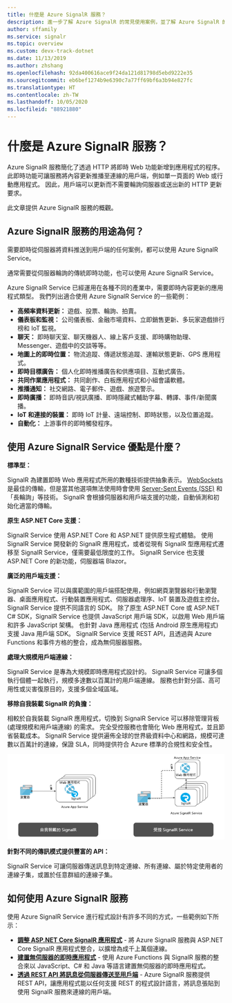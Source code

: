 ```yaml
---
title: 什麼是 Azure SignalR 服務？
description: 進一步了解 Azure SignalR 的常見使用案例，並了解 Azure SignalR 的主要優點。
author: sffamily
ms.service: signalr
ms.topic: overview
ms.custom: devx-track-dotnet
ms.date: 11/13/2019
ms.author: zhshang
ms.openlocfilehash: 92da400616ace9f24da121d81798d5ebd9222e35
ms.sourcegitcommit: eb6bef1274b9e6390c7a77ff69bf6a3b94e827fc
ms.translationtype: HT
ms.contentlocale: zh-TW
ms.lasthandoff: 10/05/2020
ms.locfileid: "88921880"
---
```

# <a name="what-is-azure-signalr-service"></a>什麼是 Azure SignalR 服務？

Azure SignalR 服務簡化了透過 HTTP 將即時 Web 功能新增到應用程式的程序。 此即時功能可讓服務將內容更新推播至連線的用戶端，例如單一頁面的 Web 或行動應用程式。 因此，用戶端可以更新而不需要輪詢伺服器或送出新的 HTTP 更新要求。


此文章提供 Azure SignalR 服務的概觀。

## <a name="what-is-azure-signalr-service-used-for"></a>Azure SignalR 服務的用途為何？

需要即時從伺服器將資料推送到用戶端的任何案例，都可以使用 Azure SignalR Service。

通常需要從伺服器輪詢的傳統即時功能，也可以使用 Azure SignalR Service。

Azure SignalR Service 已經運用在各種不同的產業中，需要即時內容更新的應用程式類型。 我們列出適合使用 Azure SignalR Service 的一些範例：

* **高頻率資料更新：** 遊戲、投票、輪詢、拍賣。
* **儀表板和監視：** 公司儀表板、金融市場資料、立即銷售更新、多玩家遊戲排行榜和 IoT 監視。
* **聊天：** 即時聊天室、聊天機器人、線上客戶支援、即時購物助理、Messenger、遊戲中的交談等等。
* **地圖上的即時位置：** 物流追蹤、傳遞狀態追蹤、運輸狀態更新、GPS 應用程式。
* **即時目標廣告：** 個人化即時推播廣告和供應項目、互動式廣告。
* **共同作業應用程式：** 共同創作、白板應用程式和小組會議軟體。
* **推播通知：** 社交網路、電子郵件、遊戲、旅遊警示。
* **即時廣播：** 即時音訊/視訊廣播、即時隱藏式輔助字幕、轉譯、事件/新聞廣播。
* **IoT 和連接的裝置：** 即時 IoT 計量、遠端控制、即時狀態，以及位置追蹤。
* **自動化：** 上游事件的即時觸發程序。

## <a name="what-are-the-benefits-using-azure-signalr-service"></a>使用 Azure SignalR Service 優點是什麼？

**標準型：**

SignalR 為建置即時 Web 應用程式所用的數種技術提供抽象表示。 [WebSockets](https://wikipedia.org/wiki/WebSocket) 是最佳的傳輸，但是當其他選項無法使用時會使用 [Server-Sent Events (SSE)](https://wikipedia.org/wiki/Server-sent_events) 和「長輪詢」等技術。 SignalR 會根據伺服器和用戶端支援的功能，自動偵測和初始化適當的傳輸。

**原生 ASP.NET Core 支援：**

SignalR Service 使用 ASP.NET Core 和 ASP.NET 提供原生程式體驗。 使用 SignalR Service 開發新的 SignalR 應用程式，或者從現有 SignalR 型應用程式遷移至 SignalR Service，僅需要最低限度的工作。
SignalR Service 也支援 ASP.NET Core 的新功能，伺服器端 Blazor。

**廣泛的用戶端支援：**

SignalR Service 可以與廣範圍的用戶端搭配使用，例如網頁瀏覽器和行動瀏覽器、桌面應用程式、行動裝置應用程式、伺服器處理序、IoT 裝置及遊戲主控台。 SignalR Service 提供不同語言的 SDK。 除了原生 ASP.NET Core 或 ASP.NET C# SDK，SignalR Service 也提供 JavaScript 用戶端 SDK，以啟用 Web 用戶端和許多 JavaScript 架構。 也針對 Java 應用程式 (包括 Android 原生應用程式) 支援 Java 用戶端 SDK。 SignalR Service 支援 REST API，且透過與 Azure Functions 和事件方格的整合，成為無伺服器服務。

**處理大規模用戶端連線：**

SignalR Service 是專為大規模即時應用程式設計的。 SignalR Service 可讓多個執行個體一起執行，規模多達數以百萬計的用戶端連線。 服務也針對分區、高可用性或災害復原目的，支援多個全域區域。

**移除自我裝載 SignalR 的負擔：**

相較於自我裝載 SignalR 應用程式，切換到 SignalR Service 可以移除管理背板 (處理規模和用戶端連線) 的需求。 完全受控服務也會簡化 Web 應用程式，並且節省裝載成本。 SignalR Service 提供遍佈全球的世界級資料中心和網路，規模可達數以百萬計的連線，保證 SLA，同時提供符合 Azure 標準的合規性和安全性。

![受控 SignalR Service](./media/signalr-overview/managed-signalr-service.png)

**針對不同的傳訊模式提供豐富的 API：**

SignalR Service 可讓伺服器傳送訊息到特定連線、所有連線、屬於特定使用者的連線子集，或置於任意群組的連線子集。

## <a name="how-to-use-azure-signalr-service"></a>如何使用 Azure SignalR 服務

使用 Azure SignalR Service 進行程式設計有許多不同的方式，一些範例如下所示：

- **[調整 ASP.NET Core SignalR 應用程式](signalr-concept-scale-aspnet-core.md)** - 將 Azure SignalR 服務與 ASP.NET Core SignalR 應用程式整合，以擴增為成千上萬個連線。
- **[建置無伺服器的即時應用程式](signalr-concept-azure-functions.md)** - 使用 Azure Functions 與 SignalR 服務的整合來以 JavaScript、C# 和 Java 等語言建置無伺服器的即時應用程式。
- **[透過 REST API 將訊息從伺服器傳送至用戶端](https://github.com/Azure/azure-signalr/blob/dev/docs/rest-api.md)** - Azure SignalR 服務提供 REST API，讓應用程式能以任何支援 REST 的程式設計語言，將訊息張貼到使用 SignalR 服務來連線的用戶端。
